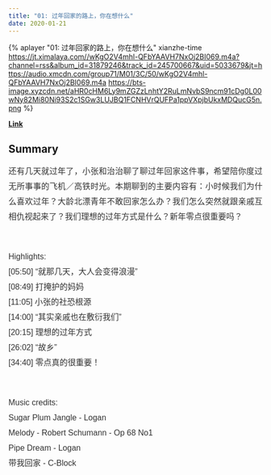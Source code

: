 ```yaml
---
title: "01: 过年回家的路上，你在想什么"
date: 2020-01-21
---
```


{% aplayer "01: 过年回家的路上，你在想什么" xianzhe-time  https://jt.ximalaya.com//wKgO2V4mhl-QFbYAAVH7NxOj2BI069.m4a?channel=rss&album_id=31879246&track_id=245700667&uid=5033679&jt=https://audio.xmcdn.com/group71/M01/3C/50/wKgO2V4mhl-QFbYAAVH7NxOj2BI069.m4a https://bts-image.xyzcdn.net/aHR0cHM6Ly9mZGZzLnhtY2RuLmNvbS9ncm91cDg0L00wNy82Mi80Ni93S2c1SGw3LUJBQ1FCNHVrQUFPa1ppVXpjbUkxMDQucG5n.png %}

**[Link](https://www.xiaoyuzhoufm.com/episode/5e285523418a84a046277687)**

## Summary
<p style="color: #333333; font-weight: normal; font-size: 16px; line-height: 30px; font-family: Helvetica,Arial,sans-serif; text-align: justify;">还有几天就过年了，小张和治治聊了聊过年回家这件事，希望陪你度过无所事事的飞机／高铁时光。本期聊到的主要内容有：小时候我们为什么喜欢过年？大龄北漂青年不敢回家怎么办？我们怎么突然就跟亲戚互相仇视起来了？我们理想的过年方式是什么？新年零点很重要吗？</p><span><br /></span><p style="color: #333333; font-weight: normal; font-size: 16px; line-height: 30px; font-family: Helvetica,Arial,sans-serif; text-align: justify;">Highlights:<br />[05:50] “就那几天，大人会变得浪漫”<br />[08:49] 打掩护的妈妈<br />[11:05] 小张的社恐根源<br />[14:00] “其实亲戚也在敷衍我们”<br />[20:15] 理想的过年方式<br />[26:02] “故乡”<br />[34:40] 零点真的很重要！</p><span><br /></span><p style="color: #333333; font-weight: normal; font-size: 16px; line-height: 30px; font-family: Helvetica,Arial,sans-serif; text-align: justify;">Music credits:<br />Sugar Plum Jangle - Logan<br />Melody - Robert Schumann - Op 68 No1<br />Pipe Dream - Logan<br />带我回家 - C-Block<br /><br /></p>
    